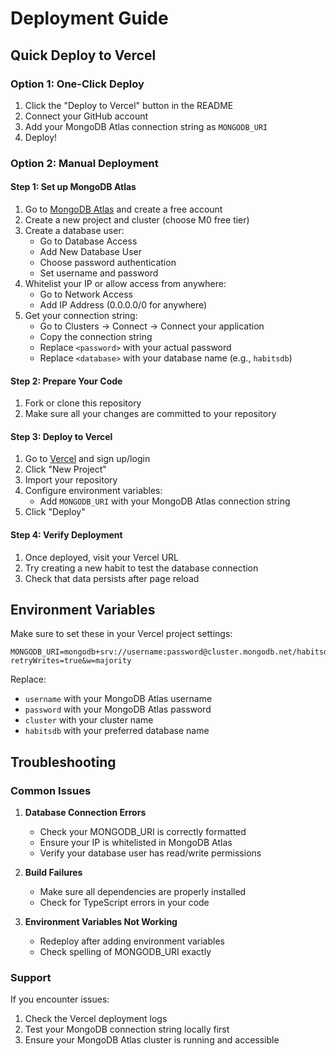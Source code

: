 # Deployment Guide

## Quick Deploy to Vercel

### Option 1: One-Click Deploy
1. Click the "Deploy to Vercel" button in the README
2. Connect your GitHub account
3. Add your MongoDB Atlas connection string as `MONGODB_URI`
4. Deploy!

### Option 2: Manual Deployment

#### Step 1: Set up MongoDB Atlas
1. Go to [MongoDB Atlas](https://cloud.mongodb.com) and create a free account
2. Create a new project and cluster (choose M0 free tier)
3. Create a database user:
   - Go to Database Access
   - Add New Database User
   - Choose password authentication
   - Set username and password
4. Whitelist your IP or allow access from anywhere:
   - Go to Network Access
   - Add IP Address (0.0.0.0/0 for anywhere)
5. Get your connection string:
   - Go to Clusters → Connect → Connect your application
   - Copy the connection string
   - Replace `<password>` with your actual password
   - Replace `<database>` with your database name (e.g., `habitsdb`)

#### Step 2: Prepare Your Code
1. Fork or clone this repository
2. Make sure all your changes are committed to your repository

#### Step 3: Deploy to Vercel
1. Go to [Vercel](https://vercel.com) and sign up/login
2. Click "New Project"
3. Import your repository
4. Configure environment variables:
   - Add `MONGODB_URI` with your MongoDB Atlas connection string
5. Click "Deploy"

#### Step 4: Verify Deployment
1. Once deployed, visit your Vercel URL
2. Try creating a new habit to test the database connection
3. Check that data persists after page reload

## Environment Variables

Make sure to set these in your Vercel project settings:

```
MONGODB_URI=mongodb+srv://username:password@cluster.mongodb.net/habitsdb?retryWrites=true&w=majority
```

Replace:
- `username` with your MongoDB Atlas username
- `password` with your MongoDB Atlas password
- `cluster` with your cluster name
- `habitsdb` with your preferred database name

## Troubleshooting

### Common Issues

1. **Database Connection Errors**
   - Check your MONGODB_URI is correctly formatted
   - Ensure your IP is whitelisted in MongoDB Atlas
   - Verify your database user has read/write permissions

2. **Build Failures**
   - Make sure all dependencies are properly installed
   - Check for TypeScript errors in your code

3. **Environment Variables Not Working**
   - Redeploy after adding environment variables
   - Check spelling of MONGODB_URI exactly

### Support

If you encounter issues:
1. Check the Vercel deployment logs
2. Test your MongoDB connection string locally first
3. Ensure your MongoDB Atlas cluster is running and accessible